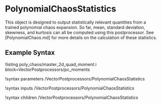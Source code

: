 # PolynomialChaosStatistics

This object is designed to output statistically relevant quantities from a trained polynomial chaos expansion. So far, mean, standard deviation, skewness, and kurtosis can all be computed using this postprocessor. See [PolynomialChaos.md] for more details on the calculation of these statistics.

## Example Syntax

!listing poly_chaos/master_2d_quad_moment.i block=VectorPostprocessors/pc_moments

!syntax parameters /VectorPostprocessors/PolynomialChaosStatistics

!syntax inputs /VectorPostprocessors/PolynomialChaosStatistics

!syntax children /VectorPostprocessors/PolynomialChaosStatistics
